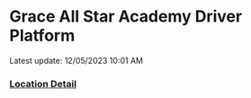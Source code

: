 # Grace All Star Academy Driver Platform
Latest update: 12/05/2023 10:01 AM

### [Location Detail](Location_detail.md)
